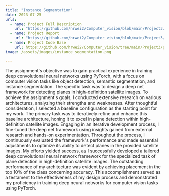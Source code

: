 ```yaml
---
title: "Instance Segmentation"
date: 2023-07-25
urls:
  - name: Project Full Description
    url: "https://github.com/hrwei2/Computer_vision/blob/main/Project3/project3.pdf"
  - name: Project Report
    url: "https://github.com/hrwei2/Computer_vision/blob/main/Project3/cmpt%20412%20project%203%20report.pdf"
  - name: Project Code Base
    url: https://github.com/hrwei2/Computer_vision/tree/main/Project3/project3_package"
image: /assets/images/instance_segmentation.png

---
```


The assignment's objective was to gain practical experience in training deep convolutional neural networks using PyTorch, with a focus on computer vision tasks like object detection, semantic segmentation, and instance segmentation. The specific task was to design a deep net framework for detecting planes in high-definition satellite images. To achieve the assignment's goals, I conducted extensive research on various architectures, analyzing their strengths and weaknesses. After thoughtful consideration, I selected a baseline configuration as the starting point for my work. The primary task was to iteratively refine and enhance this baseline architecture, honing it to excel in plane detection within high-definition satellite images. Engaging in an iterative development process, I fine-tuned the deep net framework using insights gained from external research and hands-on experimentation. Throughout the process, I continuously evaluated the framework's performance and made essential adjustments to optimize its ability to detect planes in the provided satellite images. My efforts yielded success, as I successfully developed a tailored deep convolutional neural network framework for the specialized task of plane detection in high-definition satellite images. The outstanding performance of my architecture was evident by achieving placement in the top 10% of the class concerning accuracy. This accomplishment served as a testament to the effectiveness of my design process and demonstrated my proficiency in training deep neural networks for computer vision tasks using PyTorch.